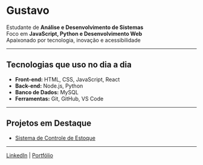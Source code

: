 # Gustavo 

 Estudante de **Análise e Desenvolvimento de Sistemas**  
 Foco em **JavaScript, Python e Desenvolvimento Web**  
 Apaixonado por tecnologia, inovação e acessibilidade  

---

## Tecnologias que uso no dia a dia
- **Front-end:** HTML, CSS, JavaScript, React  
- **Back-end:** Node.js, Python  
- **Banco de Dados:** MySQL  
- **Ferramentas:** Git, GitHub, VS Code  

---

## Projetos em Destaque
- [Sistema de Controle de Estoque](https://github.com/Gks354/gerenciamento-de-estoque)

---
  
[LinkedIn](https://www.linkedin.com/in/gustavo-de-lima-gon%C3%A7alves-43648a320) | [Portfólio](https://github.com/Gks354)
